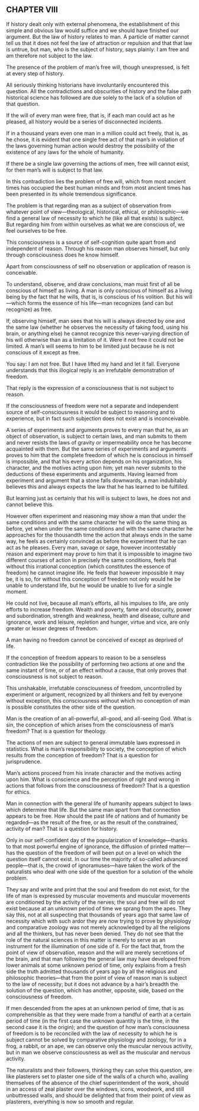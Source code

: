 ## CHAPTER VIII

If history dealt only with external phenomena, the establishment of this
simple and obvious law would suffice and we should have finished our
argument. But the law of history relates to man. A particle of matter
cannot tell us that it does not feel the law of attraction or repulsion
and that that law is untrue, but man, who is the subject of history,
says plainly: I am free and am therefore not subject to the law.

The presence of the problem of man’s free will, though unexpressed, is
felt at every step of history.

All seriously thinking historians have involuntarily encountered this
question. All the contradictions and obscurities of history and the
false path historical science has followed are due solely to the lack of
a solution of that question.

If the will of every man were free, that is, if each man could act as he
pleased, all history would be a series of disconnected incidents.

If in a thousand years even one man in a million could act freely, that
is, as he chose, it is evident that one single free act of that man’s
in violation of the laws governing human action would destroy the
possibility of the existence of any laws for the whole of humanity.

If there be a single law governing the actions of men, free will cannot
exist, for then man’s will is subject to that law.

In this contradiction lies the problem of free will, which from most
ancient times has occupied the best human minds and from most ancient
times has been presented in its whole tremendous significance.

The problem is that regarding man as a subject of observation
from whatever point of view—theological, historical, ethical, or
philosophic—we find a general law of necessity to which he (like all
that exists) is subject. But regarding him from within ourselves as what
we are conscious of, we feel ourselves to be free.

This consciousness is a source of self-cognition quite apart from and
independent of reason. Through his reason man observes himself, but only
through consciousness does he know himself.

Apart from consciousness of self no observation or application of reason
is conceivable.

To understand, observe, and draw conclusions, man must first of all be
conscious of himself as living. A man is only conscious of himself as
a living being by the fact that he wills, that is, is conscious of
his volition. But his will—which forms the essence of his life—man
recognizes (and can but recognize) as free.

If, observing himself, man sees that his will is always directed by
one and the same law (whether he observes the necessity of taking
food, using his brain, or anything else) he cannot recognize this
never-varying direction of his will otherwise than as a limitation of
it. Were it not free it could not be limited. A man’s will seems to him
to be limited just because he is not conscious of it except as free.

You say: I am not free. But I have lifted my hand and let it fall.
Everyone understands that this illogical reply is an irrefutable
demonstration of freedom.

That reply is the expression of a consciousness that is not subject to
reason.

If the consciousness of freedom were not a separate and independent
source of self-consciousness it would be subject to reasoning and
to experience, but in fact such subjection does not exist and is
inconceivable.

A series of experiments and arguments proves to every man that he, as
an object of observation, is subject to certain laws, and man submits to
them and never resists the laws of gravity or impermeability once he
has become acquainted with them. But the same series of experiments
and arguments proves to him that the complete freedom of which he is
conscious in himself is impossible, and that his every action depends
on his organization, his character, and the motives acting upon him; yet
man never submits to the deductions of these experiments and arguments.
Having learned from experiment and argument that a stone falls
downwards, a man indubitably believes this and always expects the law
that he has learned to be fulfilled.

But learning just as certainly that his will is subject to laws, he does
not and cannot believe this.

However often experiment and reasoning may show a man that under the
same conditions and with the same character he will do the same thing as
before, yet when under the same conditions and with the same character
he approaches for the thousandth time the action that always ends in the
same way, he feels as certainly convinced as before the experiment
that he can act as he pleases. Every man, savage or sage, however
incontestably reason and experiment may prove to him that it is
impossible to imagine two different courses of action in precisely the
same conditions, feels that without this irrational conception (which
constitutes the essence of freedom) he cannot imagine life. He feels
that however impossible it may be, it is so, for without this conception
of freedom not only would he be unable to understand life, but he would
be unable to live for a single moment.

He could not live, because all man’s efforts, all his impulses to life,
are only efforts to increase freedom. Wealth and poverty, fame and
obscurity, power and subordination, strength and weakness, health and
disease, culture and ignorance, work and leisure, repletion and hunger,
virtue and vice, are only greater or lesser degrees of freedom.

A man having no freedom cannot be conceived of except as deprived of
life.

If the conception of freedom appears to reason to be a senseless
contradiction like the possibility of performing two actions at one and
the same instant of time, or of an effect without a cause, that only
proves that consciousness is not subject to reason.

This unshakable, irrefutable consciousness of freedom, uncontrolled by
experiment or argument, recognized by all thinkers and felt by everyone
without exception, this consciousness without which no conception of man
is possible constitutes the other side of the question.

Man is the creation of an all-powerful, all-good, and all-seeing God.
What is sin, the conception of which arises from the consciousness of
man’s freedom? That is a question for theology.

The actions of men are subject to general immutable laws expressed in
statistics. What is man’s responsibility to society, the conception of
which results from the conception of freedom? That is a question for
jurisprudence.

Man’s actions proceed from his innate character and the motives acting
upon him. What is conscience and the perception of right and wrong
in actions that follows from the consciousness of freedom? That is a
question for ethics.

Man in connection with the general life of humanity appears subject
to laws which determine that life. But the same man apart from that
connection appears to be free. How should the past life of nations and
of humanity be regarded—as the result of the free, or as the result of
the constrained, activity of man? That is a question for history.

Only in our self-confident day of the popularization of knowledge—thanks
to that most powerful engine of ignorance, the diffusion of printed
matter—has the question of the freedom of will been put on a level on
which the question itself cannot exist. In our time the majority of
so-called advanced people—that is, the crowd of ignoramuses—have taken
the work of the naturalists who deal with one side of the question for a
solution of the whole problem.

They say and write and print that the soul and freedom do not exist,
for the life of man is expressed by muscular movements and muscular
movements are conditioned by the activity of the nerves; the soul and
free will do not exist because at an unknown period of time we sprang
from the apes. They say this, not at all suspecting that thousands of
years ago that same law of necessity which with such ardor they are now
trying to prove by physiology and comparative zoology was not merely
acknowledged by all the religions and all the thinkers, but has never
been denied. They do not see that the role of the natural sciences in
this matter is merely to serve as an instrument for the illumination
of one side of it. For the fact that, from the point of view of
observation, reason and the will are merely secretions of the brain, and
that man following the general law may have developed from lower animals
at some unknown period of time, only explains from a fresh side
the truth admitted thousands of years ago by all the religious and
philosophic theories—that from the point of view of reason man is
subject to the law of necessity; but it does not advance by a hair’s
breadth the solution of the question, which has another, opposite, side,
based on the consciousness of freedom.

If men descended from the apes at an unknown period of time, that is
as comprehensible as that they were made from a handful of earth at a
certain period of time (in the first case the unknown quantity is the
time, in the second case it is the origin); and the question of how
man’s consciousness of freedom is to be reconciled with the law of
necessity to which he is subject cannot be solved by comparative
physiology and zoology, for in a frog, a rabbit, or an ape, we can
observe only the muscular nervous activity, but in man we observe
consciousness as well as the muscular and nervous activity.

The naturalists and their followers, thinking they can solve this
question, are like plasterers set to plaster one side of the walls of
a church who, availing themselves of the absence of the chief
superintendent of the work, should in an access of zeal plaster over the
windows, icons, woodwork, and still unbuttressed walls, and should be
delighted that from their point of view as plasterers, everything is now
so smooth and regular.





